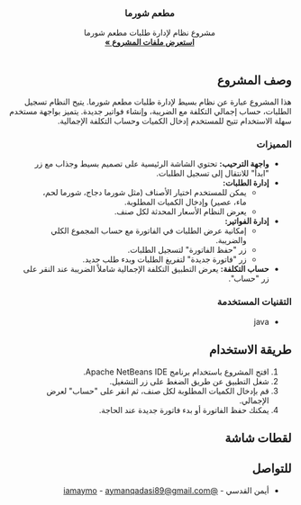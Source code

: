<!-- PROJECT LOGO -->
<br />
<div dir="rtl" align="right">

<h3 align="center">مطعم شورما</h3>

<p align="center">
    مشروع نظام لإدارة طلبات مطعم شورما
    <br />
    <a href=""><strong>استعرض ملفات المشروع »</strong> <i class="fa-brands fa-github"></i></a>
    <br />
    <br />
</p>
</div>

<!-- ABOUT THE PROJECT -->

<div dir="rtl" align="right">

## وصف المشروع


هذا المشروع عبارة عن نظام بسيط لإدارة طلبات مطعم شورما. يتيح النظام تسجيل الطلبات، حساب إجمالي التكلفة مع الضريبة، وإنشاء فواتير جديدة. يتميز بواجهة مستخدم سهلة الاستخدام تتيح للمستخدم إدخال الكميات وحساب التكلفة الإجمالية.

### المميزات

- **واجهة الترحيب:** تحتوي الشاشة الرئيسية على تصميم بسيط وجذاب مع زر "ابدأ" للانتقال إلى تسجيل الطلبات.
- **إدارة الطلبات:** 
  - يمكن للمستخدم اختيار الأصناف (مثل شورما دجاج، شورما لحم، ماء، عصير) وإدخال الكميات المطلوبة.
  - يعرض النظام الأسعار المحدثة لكل صنف.
- **إدارة الفواتير:**
  - إمكانية عرض الطلبات في الفاتورة مع حساب المجموع الكلي والضريبة.
  - زر "حفظ الفاتورة" لتسجيل الطلبات.
  - زر "فاتورة جديدة" لتفريغ الطلبات وبدء طلب جديد.
- **حساب التكلفة:** يعرض التطبيق التكلفة الإجمالية شاملاً الضريبة عند النقر على زر "حساب".

### التقنيات المستخدمة

- java

## طريقة الاستخدام

1. افتح المشروع باستخدام برنامج Apache NetBeans IDE.
2. شغل التطبيق عن طريق الضغط على زر التشغيل.
3. قم بإدخال الكميات المطلوبة لكل صنف، ثم انقر على "حساب" لعرض الإجمالي.
4. يمكنك حفظ الفاتورة أو بدء فاتورة جديدة عند الحاجة.

## لقطات شاشة

<p align="center" dir="rtl">
  <!-- <img src="https://github.com/iamaymo/grocery_shop/blob/main/readme/IMG1.png" alt="واجهة المستخدم"> -->
</p>

## للتواصل

- أيمن القدسي - [@iamaymo](https://t.me/iamaymo) - aymanqadasi89@gmail.com
</div>
